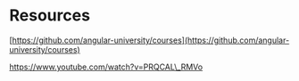 # Resources

[https://github.com/angular-university/courses](https://github.com/angular-university/courses)

https://www.youtube.com/watch?v=PRQCAL\_RMVo



